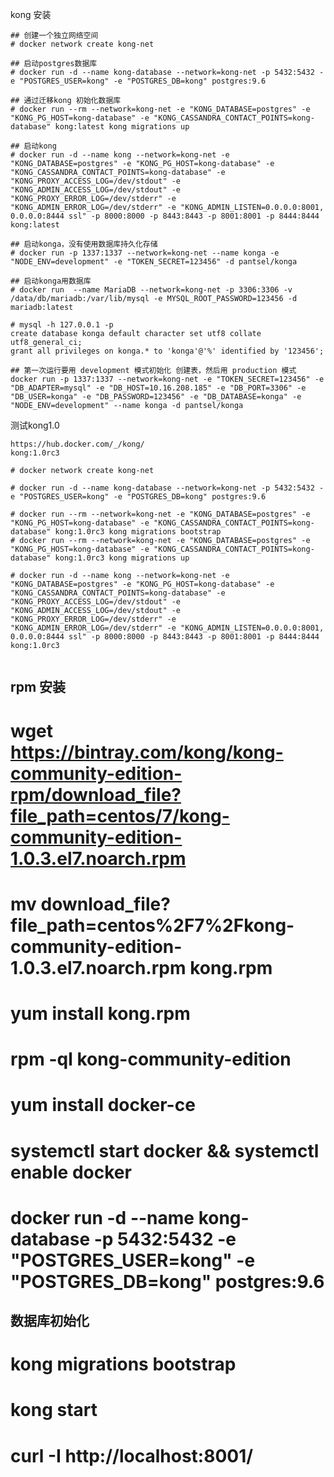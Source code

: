 kong 安装


```
## 创建一个独立网络空间
# docker network create kong-net

## 启动postgres数据库
# docker run -d --name kong-database --network=kong-net -p 5432:5432 -e "POSTGRES_USER=kong" -e "POSTGRES_DB=kong" postgres:9.6

## 通过迁移kong 初始化数据库
# docker run --rm --network=kong-net -e "KONG_DATABASE=postgres" -e "KONG_PG_HOST=kong-database" -e "KONG_CASSANDRA_CONTACT_POINTS=kong-database" kong:latest kong migrations up

## 启动kong
# docker run -d --name kong --network=kong-net -e "KONG_DATABASE=postgres" -e "KONG_PG_HOST=kong-database" -e "KONG_CASSANDRA_CONTACT_POINTS=kong-database" -e "KONG_PROXY_ACCESS_LOG=/dev/stdout" -e "KONG_ADMIN_ACCESS_LOG=/dev/stdout" -e "KONG_PROXY_ERROR_LOG=/dev/stderr" -e "KONG_ADMIN_ERROR_LOG=/dev/stderr" -e "KONG_ADMIN_LISTEN=0.0.0.0:8001, 0.0.0.0:8444 ssl" -p 8000:8000 -p 8443:8443 -p 8001:8001 -p 8444:8444 kong:latest

## 启动konga，没有使用数据库持久化存储
# docker run -p 1337:1337 --network=kong-net --name konga -e "NODE_ENV=development" -e "TOKEN_SECRET=123456" -d pantsel/konga

## 启动konga用数据库
# docker run  --name MariaDB --network=kong-net -p 3306:3306 -v /data/db/mariadb:/var/lib/mysql -e MYSQL_ROOT_PASSWORD=123456 -d mariadb:latest

# mysql -h 127.0.0.1 -p
create database konga default character set utf8 collate utf8_general_ci;
grant all privileges on konga.* to 'konga'@'%' identified by '123456';

## 第一次运行要用 development 模式初始化 创建表，然后用 production 模式
docker run -p 1337:1337 --network=kong-net -e "TOKEN_SECRET=123456" -e "DB_ADAPTER=mysql" -e "DB_HOST=10.16.208.185" -e "DB_PORT=3306" -e "DB_USER=konga" -e "DB_PASSWORD=123456" -e "DB_DATABASE=konga" -e "NODE_ENV=development" --name konga -d pantsel/konga

```



测试kong1.0

```
https://hub.docker.com/_/kong/
kong:1.0rc3

# docker network create kong-net

# docker run -d --name kong-database --network=kong-net -p 5432:5432 -e "POSTGRES_USER=kong" -e "POSTGRES_DB=kong" postgres:9.6

# docker run --rm --network=kong-net -e "KONG_DATABASE=postgres" -e "KONG_PG_HOST=kong-database" -e "KONG_CASSANDRA_CONTACT_POINTS=kong-database" kong:1.0rc3 kong migrations bootstrap
# docker run --rm --network=kong-net -e "KONG_DATABASE=postgres" -e "KONG_PG_HOST=kong-database" -e "KONG_CASSANDRA_CONTACT_POINTS=kong-database" kong:1.0rc3 kong migrations up

# docker run -d --name kong --network=kong-net -e "KONG_DATABASE=postgres" -e "KONG_PG_HOST=kong-database" -e "KONG_CASSANDRA_CONTACT_POINTS=kong-database" -e "KONG_PROXY_ACCESS_LOG=/dev/stdout" -e "KONG_ADMIN_ACCESS_LOG=/dev/stdout" -e "KONG_PROXY_ERROR_LOG=/dev/stderr" -e "KONG_ADMIN_ERROR_LOG=/dev/stderr" -e "KONG_ADMIN_LISTEN=0.0.0.0:8001, 0.0.0.0:8444 ssl" -p 8000:8000 -p 8443:8443 -p 8001:8001 -p 8444:8444 kong:1.0rc3


```


## rpm 安装
# wget https://bintray.com/kong/kong-community-edition-rpm/download_file?file_path=centos/7/kong-community-edition-1.0.3.el7.noarch.rpm
# mv download_file\?file_path\=centos%2F7%2Fkong-community-edition-1.0.3.el7.noarch.rpm kong.rpm
# yum install kong.rpm
# rpm -ql kong-community-edition
# yum install docker-ce
# systemctl start docker && systemctl enable docker
# docker run -d --name kong-database  -p 5432:5432 -e "POSTGRES_USER=kong" -e "POSTGRES_DB=kong" postgres:9.6
## 数据库初始化
# kong migrations bootstrap
# kong start
# curl -I http://localhost:8001/